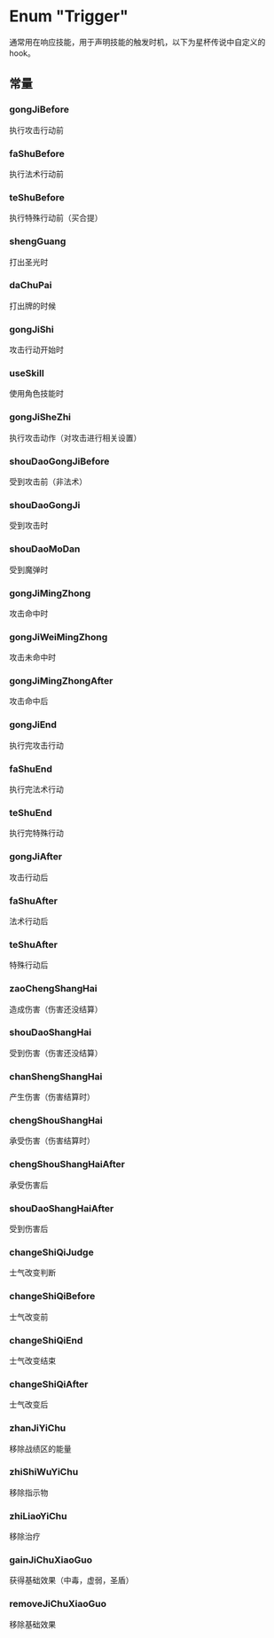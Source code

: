 # Enum "Trigger"

通常用在响应技能，用于声明技能的触发时机，以下为星杯传说中自定义的hook。

## 常量

### gongJiBefore

执行攻击行动前

### faShuBefore

执行法术行动前

### teShuBefore

执行特殊行动前（买合提）

### shengGuang

打出圣光时

### daChuPai

打出牌的时候

### gongJiShi

攻击行动开始时

### useSkill

使用角色技能时

### gongJiSheZhi

执行攻击动作（对攻击进行相关设置）

### shouDaoGongJiBefore

受到攻击前（非法术）

### shouDaoGongJi

受到攻击时

### shouDaoMoDan

受到魔弹时

### gongJiMingZhong

攻击命中时

### gongJiWeiMingZhong

攻击未命中时

### gongJiMingZhongAfter

攻击命中后

### gongJiEnd

执行完攻击行动

### faShuEnd

执行完法术行动

### teShuEnd

执行完特殊行动

### gongJiAfter

攻击行动后

### faShuAfter

法术行动后

### teShuAfter

特殊行动后

### zaoChengShangHai

造成伤害（伤害还没结算）

### shouDaoShangHai

受到伤害（伤害还没结算）

### chanShengShangHai

产生伤害（伤害结算时）

### chengShouShangHai

承受伤害（伤害结算时）

### chengShouShangHaiAfter

承受伤害后

### shouDaoShangHaiAfter

受到伤害后

### changeShiQiJudge

士气改变判断

### changeShiQiBefore

士气改变前

### changeShiQiEnd

士气改变结束

### changeShiQiAfter

士气改变后

### zhanJiYiChu

移除战绩区的能量

### zhiShiWuYiChu

移除指示物

### zhiLiaoYiChu

移除治疗

### gainJiChuXiaoGuo

获得基础效果（中毒，虚弱，圣盾）

### removeJiChuXiaoGuo

移除基础效果
